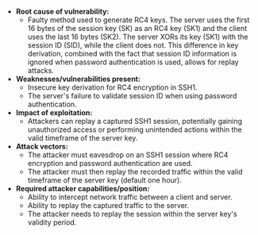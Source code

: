 - **Root cause of vulnerability:**
    - Faulty method used to generate RC4 keys. The server uses the first 16 bytes of the session key (SK) as an RC4 key (SK1) and the client uses the last 16 bytes (SK2). The server XORs its key (SK1) with the session ID (SID), while the client does not. This difference in key derivation, combined with the fact that session ID information is ignored when password authentication is used, allows for replay attacks.
- **Weaknesses/vulnerabilities present:**
    - Insecure key derivation for RC4 encryption in SSH1.
    - The server's failure to validate session ID when using password authentication.
- **Impact of exploitation:**
    - Attackers can replay a captured SSH1 session, potentially gaining unauthorized access or performing unintended actions within the valid timeframe of the server key.
- **Attack vectors:**
    - The attacker must eavesdrop on an SSH1 session where RC4 encryption and password authentication are used.
    - The attacker must then replay the recorded traffic within the valid timeframe of the server key (default one hour).
- **Required attacker capabilities/position:**
    - Ability to intercept network traffic between a client and server.
    - Ability to replay the captured traffic to the server.
    - The attacker needs to replay the session within the server key's validity period.